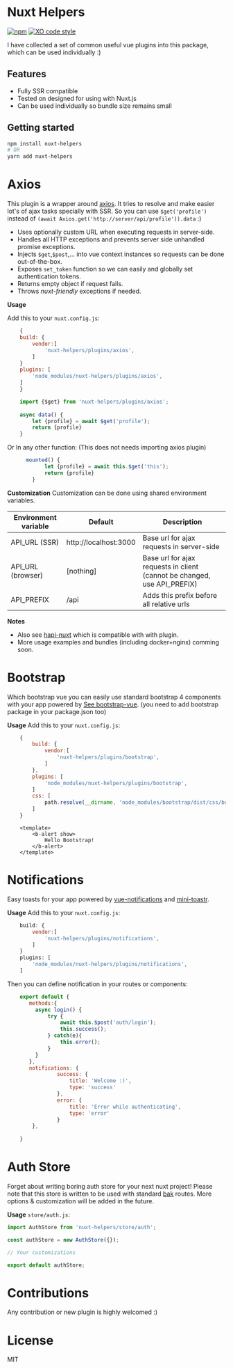 # Nuxt Helpers
[![npm](https://img.shields.io/npm/v/nuxt-helpers.svg)]() 
[![XO code style](https://img.shields.io/badge/code_style-XO-5ed9c7.svg)](https://github.com/sindresorhus/xo)

I have collected a set of common useful vue plugins into this package, which can be used individually :)

## Features
- Fully SSR compatible
- Tested on designed for using with Nuxt.js
- Can be used individually so bundle size remains small

## Getting started

```bash
npm install nuxt-helpers
# OR
yarn add nuxt-helpers
```

# Axios
This plugin is a wrapper around [axios](https://github.com/mzabriskie/axios). It tries to resolve and make easier lot's of ajax tasks specially with SSR.
So you can use `$get('profile')` instead of `(await Axios.get('http://server/api/profile')).data` :)
 
- Uses optionally custom URL when executing requests in server-side.
- Handles all HTTP exceptions and prevents server side unhandled promise exceptions.
- Injects `$get`,`$post`,... into vue context instances so requests can be done out-of-the-box.
- Exposes `set_token` function so we can easily and globally set authentication tokens.
- Returns empty object if request fails.
- Throws *nuxt-friendly* exceptions if needed.

**Usage**

Add this to your `nuxt.config.js`:
```js
    {
    build: {
        vendor:[
            'nuxt-helpers/plugins/axios',
        ]
    }
    plugins: [
        'node_modules/nuxt-helpers/plugins/axios',    
    ]
    }
```

```js
    import {$get} from 'nuxt-helpers/plugins/axios';
    
    async data() {
        let {profile} = await $get('profile');
        return {profile}
    }
```

Or In any other function: (This does not needs importing axios plugin)

```js
      mounted() {
            let {profile} = await this.$get('this');
            return {profile}
        }
```

**Customization**
Customization can be done using shared environment variables.

Environment variable | Default                 | Description
---------------------|-------------------------|--------------------------------------------
API_URL   (SSR)      | http://localhost:3000   | Base url for ajax requests in server-side
API_URL   (browser)  | [nothing]               | Base url for ajax requests in client (cannot be changed, use API_PREFIX)
API_PREFIX           | /api                    | Adds this prefix before all relative urls

**Notes**
- Also see [hapi-nuxt](https://github.com/fandogh/hapi-nuxt) which is compatible with with plugin.
- More usage examples and bundles (including docker+nginx) comming soon.

# Bootstrap
Which bootstrap vue you can easily use standard bootstrap 4 components with your app powered by [See bootstrap-vue](https://github.com/bootstrap-vue/bootstrap-vue).
(you need to add bootstrap package in your package.json too)

**Usage**
Add this to your `nuxt.config.js`:
```js
    {
        build: {
            vendor:[
                'nuxt-helpers/plugins/bootstrap',
            ]
        },
        plugins: [
            'node_modules/nuxt-helpers/plugins/bootstrap',    
        ]
        css: [
            path.resolve(__dirname, 'node_modules/bootstrap/dist/css/bootstrap.css'),
        ]
    }
```

```vue
    <template>
        <b-alert show>
            Hello Bootstrap!
        </b-alert>
    </template>
```

# Notifications
Easy toasts for your app powered by [vue-notifications](https://github.com/se-panfilov/vue-notifications) and
[mini-toastr](https://github.com/se-panfilov/mini-toastr).

**Usage**
Add this to your `nuxt.config.js`:
```js
    build: {
        vendor:[
            'nuxt-helpers/plugins/notifications',
        ]
    }
    plugins: [
        'node_modules/nuxt-helpers/plugins/notifications',    
    ]
```

Then you can define notification in your routes or components:
```js
    export default {
       methods:{
         async login() {
             try {
                 await this.$post('auth/login');
                 this.success();
             } catch(e){
                 this.error();
             }
         }  
       },
       notifications: {
                success: {
                    title: 'Welcome :)',
                    type: 'success'
                },
                error: {
                    title: 'Error while authenticating',
                    type: 'error'
                }
        },
   
    }
```

# Auth Store
Forget about writing boring auth store for your next nuxt project!
Please note that this store is written to be used with standard [bak](https://github.com/fandogh/bak) routes. 
More options & customization will be added in the future.

**Usage**
`store/auth.js`:

```js
import AuthStore from 'nuxt-helpers/store/auth';

const authStore = new AuthStore({});

// Your customizations

export default authStore;
```

# Contributions
Any contribution or new plugin is highly welcomed :)

# License
MIT